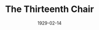 ---
title: The Thirteenth Chair
date: 1929-02-14
closing_date: 1929-02-15
layout: productions
featured_image:
image_caption:
image_credit:
playbill:
Theatre: Theatre Jacksonville
cast:
- Braddish Trent: Stuart Cavanagh
- Doolan: Martin S. Fabian
- Edward Wales: Don Ferrandou
- Elizabeth Erskine: Mrs. Cyril Copp
- Grace Standish: Sara Clark
- Helen O'Neill: Nancy Hoyt
- Helen Trent: Edith Pullen
- Howard Standish: Cyril Copp
- Mary Eastwood: Harriet Pullen
- Mrs. Crosby: Mrs. Fred E. Boston
- Philip Mason: Edward Goodman
- Pollock: Frank H. Elmore, Jr.
- Rosaline La Grange: Mazie McElwain Shepard
- Roscoe Crosby: J.H. Spence
- Sergeant Dunn: Morris Smith
- Tim Donahue: Gordon McCauley
- Will Crosby: Ralph W. Cooper, Jr.
crew:
- Director: Paul Stuart Buchanan
orchestra:
external_links:
---